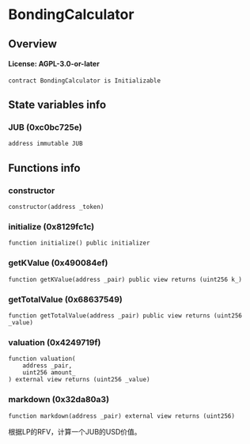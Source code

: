 # BondingCalculator

## Overview

#### License: AGPL-3.0-or-later

```solidity
contract BondingCalculator is Initializable
```


## State variables info

### JUB (0xc0bc725e)

```solidity
address immutable JUB
```


## Functions info

### constructor

```solidity
constructor(address _token)
```


### initialize (0x8129fc1c)

```solidity
function initialize() public initializer
```


### getKValue (0x490084ef)

```solidity
function getKValue(address _pair) public view returns (uint256 k_)
```


### getTotalValue (0x68637549)

```solidity
function getTotalValue(address _pair) public view returns (uint256 _value)
```


### valuation (0x4249719f)

```solidity
function valuation(
    address _pair,
    uint256 amount_
) external view returns (uint256 _value)
```


### markdown (0x32da80a3)

```solidity
function markdown(address _pair) external view returns (uint256)
```

根据LP的RFV，计算一个JUB的USD价值。